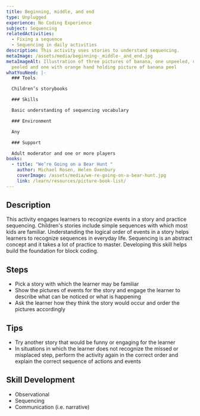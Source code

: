 ```yaml
---
title: Beginning, middle, and end
type: Unplugged
experience: No Coding Experience
subject: Sequencing
relatedActivities:
  - Fixing a sequence
  - Sequencing in daily activities
description: This activity uses stories to understand sequencing.
metaImage: /assets/media/beginning-_middle-_and_end.jpg
metaImageAlt: Illustration of three pictures of banana, one unpeeled, one half
  peeled and one with orange hand holding picture of banana peel
whatYouNeed: |-
  ### Tools

  Children’s storybooks

  ### Skills

  Basic understanding of sequencing vocabulary

  ### Environment

  Any

  ### Support

  Adult moderator and one or more players
books:
  - title: "We’re Going on a Bear Hunt "
    author: Michael Rosen, Helen Oxenbury
    coverImage: /assets/media/we-re-going-on-a-bear-hunt.jpg
    link: /learn/resources/picture-book-list/
---
```

## Description

This activity engages learners to recognize events in a story and practice sequencing. Children's stories include simple sequences with which most kids are familiar. Understanding the logical order of events in a story helps learners to recognize sequences in everyday life. Sequencing is an abstract concept and it takes a lot of practice to master. Developing this skill helps build the foundation for block coding.

## Steps

* Pick a story with which the learner may be familiar
* Show the pictures of events for the story and engage the learner to describe what can be noticed or what is happening
* Ask the learner how they think the story would occur and order the pictures accordingly

## Tips

* Try another story that would be funny or engaging for the learner
* In situations in which the learner does not recognize the missed or misplaced step, perform the activity again in the correct order and explain the correct sequence of actions and events

## Skill Development

* Observational
* Sequencing
* Communication (i.e. narrative)